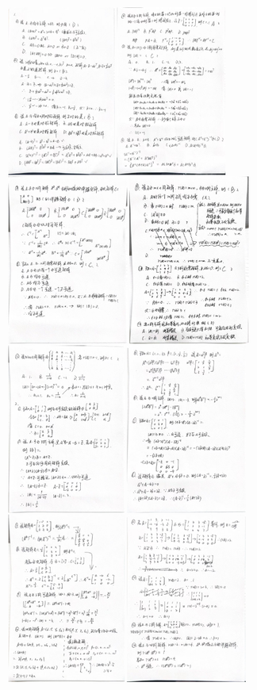 <img src="chap 2 练习题.assets/image-20250305172753544.png" alt="image-20250305172753544" style="zoom:33%;" />

<img src="chap 2 练习题.assets/image-20250306105902850.png" alt="image-20250306105902850" style="zoom:33%;" />

<img src="chap 2 练习题.assets/image-20250306154843555.png" alt="image-20250306154843555" style="zoom:33%;" />

<img src="chap 2 练习题.assets/image-20250306154900079.png" alt="image-20250306154900079" style="zoom:33%;" />

<img src="chap 2 练习题.assets/image-20250306154829498.png" alt="image-20250306154829498" style="zoom:33%;" />

<img src="chap 2 练习题.assets/image-20250306154921356.png" alt="image-20250306154921356" style="zoom:33%;" />

<img src="chap 2 练习题.assets/image-20250306164424604.png" alt="image-20250306164424604" style="zoom:33%;" />

<img src="chap 2 练习题.assets/image-20250306170112601.png" alt="image-20250306170112601" style="zoom:33%;" />